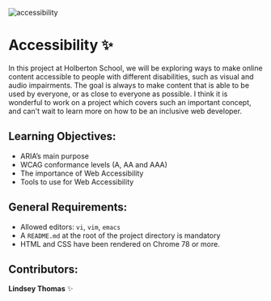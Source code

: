 ![accessibility](https://www.digivante.com/wp-content/uploads/2021/08/web-accessibility-guidelines.jpg)

# Accessibility :sparkles:
In this project at Holberton School, we will be exploring ways to make online content accessible to people with different disabilities, such as visual and audio impairments. The goal is always to make content that is able to be used by everyone, or as close to everyone as possible. I think it is wonderful to work on a project which covers such an important concept, and can't wait to learn more on how to be an inclusive web developer.

## Learning Objectives:
- ARIA’s main purpose
- WCAG conformance levels (A, AA and AAA)
- The importance of Web Accessibility
- Tools to use for Web Accessibility

## General Requirements:
- Allowed editors: `vi`, `vim`, `emacs`
- A `README.md` at the root of the project directory is mandatory
- HTML and CSS have been rendered on Chrome 78 or more.

## Contributors:
**Lindsey Thomas** :sparkles: